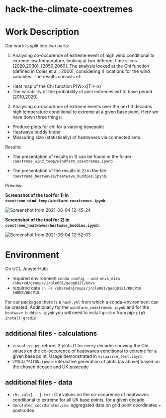 # hack-the-climate-coextremes


# Work Description

Our work is split into two parts:

1) Analysing co-occurence of extreme event of high wind conditional to extreme low temperature, looking at two different time slices [2020,2030], [2050,2060]. The analysis looked at the Chi function (defined in Coles et al., 2000), considering 4 locations for the wind variables. The results consists of:
  - Heat map of the Chi function P(W>x|T->-x) 
  - The variability of the probability of joint extremes wrt to base period [2010,2020]
  
2) Analysing co-occurence of extreme events over the next 3 decades high temperature conditional to extreme at a given base point. Here we have down three things:
  - Produce plots for chi for a varying basepoint
  - Heatwave buddy finder
  - Measuring size (statistically) of heatwaves via connected sets.


Results:
- The presentation of results in 1) can be found in the folder: ```coextreme_wind_temp/windfarm_coextremes.ipynb``` 

- The presentation of the results in 2) in the file ```coextreme_heatwaves/heatwave_buddies.ipynb```.

Preview: 

**Screenshot of the tool for 1) in `coextreme_wind_temp/windfarm_coextremes.ipynb`**:

![Screenshot from 2021-06-04 12-45-24](https://user-images.githubusercontent.com/13718882/120797082-790f9380-c533-11eb-8734-3b4109a3d09b.png)

**Screenshot of the tool for 2) in `coextreme_heatwaves/heatwave_buddies.ipynb`**:

![Screenshot from 2021-06-04 12-52-03](https://user-images.githubusercontent.com/13718882/120797272-b5db8a80-c533-11eb-8a66-c3c69f5a441c.png)


# Environment

On UCL JupyterHub:

- required environment `conda config --add envs_dirs /shared/groups/jrole001/geog0121/envs`
- required data `ln -s /shared/groups/jrole001/geog0121/UKCP18 $HOME/UKCP18`

For our packages there is a `hack.yml` from which a conda-environment can be created. Additionally for the  `windfarm_coextremes.ipynb` and for the  `heatwave_buddies.ipynb` you will need to install `gradio` from pip: `pip3 install gradio`.

## additional files - calculations
- `visualise.py`: returns 3 plots (1 for every decade) showing the Chi values on the co-occurence of heatwaves conditional to extreme for a given base point. Usage demonstrated in `visualise_test.ipynb`
- `VISUALISAION.ipynb`: interactive generation of plots (as above) based on the chosen decade and UK postcode

## additional files - data
- ```chi_vals[...].txt``` : Chi values on the co-occurence of heatwaves conditional to extreme for all UK base points, for a given decade
- ```derotated_coordinates.csv```: aggregated data on grid point coordinates + postcodes
